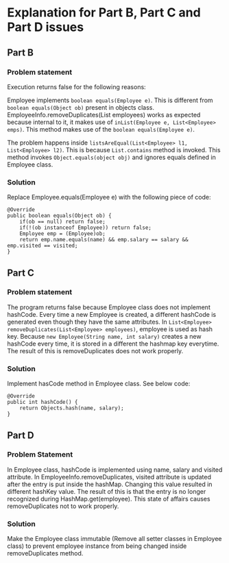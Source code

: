# Explanation for Part B, Part C and Part D issues

## Part B

### Problem statement

Execution returns false for the following reasons:

Employee implements `boolean equals(Employee e)`. This is different from `boolean equals(Object ob)` present in objects class. 
EmployeeInfo.removeDuplicates(List<Employee> employees) works as expected because internal to it, it makes use of `inList(Employee e, List<Employee> emps)`. This method makes use of the `boolean equals(Employee e)`. 

The problem happens inside `listsAreEqual(List<Employee> l1, List<Employee> l2)`. This is because `List.contains` method is invoked. This method invokes `Object.equals(object obj)` and ignores equals defined in Employee class.


### Solution

Replace Employee.equals(Employee e) with the following piece of code:

	@Override
	public boolean equals(Object ob) {
		if(ob == null) return false;
		if(!(ob instanceof Employee)) return false;
		Employee emp = (Employee)ob;
		return emp.name.equals(name) && emp.salary == salary && emp.visited == visited;
	}



## Part C

### Problem statement

The program returns false because Employee class does not implement hashCode. Every time a new Employee is created, a different hashCode is generated even though they have the same attributes. In `List<Employee> removeDuplicates(List<Employee> employees)`, employee is used as hash key. Because `new Employee(String name, int salary)` creates a new hashCode every time, it is stored in a different the hashmap key everytime. The result of this is removeDuplicates does not work properly.


### Solution

Implement hasCode method in Employee class. See below code:

	@Override
	public int hashCode() {
		return Objects.hash(name, salary);
	}
	

	
## Part D

### Problem Statement

In Employee class, hashCode is implemented using name, salary and visited attribute. In EmployeeInfo.removeDuplicates, visited attribute is updated after the entry is put inside the hashMap. Changing this value resulted in different hashKey value. The result of this is that the entry is no longer recognized during HashMap.get(employee). This state of affairs causes removeDuplicates not to work properly.


### Solution

Make the Employee class immutable (Remove all setter classes in Employee class) to prevent employee instance from being changed inside removeDuplicates method.	
